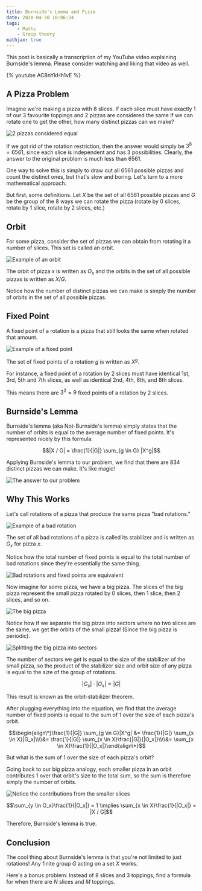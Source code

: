```yaml
---
title: Burnside's Lemma and Pizza
date: 2020-04-30 10:06:24
tags:
    - Maths
    - Group theory
mathjax: true
---
```


This post is basically a transcription of my YouTube video explaining Burnside's lemma. Please consider watching and liking that video as well.

{% youtube AC8nYkHh1vE %}

<!-- more -->

## A Pizza Problem

Imagine we're making a pizza with 8 slices. If each slice must have exactly 1 of our 3 favourite toppings and 2 pizzas are considered the same if we can rotate one to get the other, how many distinct pizzas can we make?

![2 pizzas considered equal](equal.png)

If we got rid of the rotation restriction, then the answer would simply be $3^8 = 6561$, since each slice is independent and has 3 possibilities. Clearly, the answer to the original problem is much less than 6561.

One way to solve this is simply to draw out all 6561 possible pizzas and count the distinct ones, but that's slow and boring. Let's turn to a more mathematical approach.

But first, some definitions. Let $X$ be the set of all 6561 possible pizzas and $G$ be the group of the 8 ways we can rotate the pizza (rotate by 0 slices, rotate by 1 slice, rotate by 2 slices, etc.)

## Orbit

For some pizza, consider the set of pizzas we can obtain from rotating it a number of slices. This set is called an orbit.

![Example of an orbit](orbit.png)

The orbit of pizza $x$ is written as $O_x$ and the orbits in the set of all possible pizzas is written as $X / G$.

Notice how the number of distinct pizzas we can make is simply the number of orbits in the set of all possible pizzas.

## Fixed Point

A fixed point of a rotation is a pizza that still looks the same when rotated that amount.

![Example of a fixed point](fixed-point.png)

The set of fixed points of a rotation $g$ is written as $X^g$.

For instance, a fixed point of a rotation by 2 slices must have identical 1st, 3rd, 5th and 7th slices, as well as identical 2nd, 4th, 6th, and 8th slices.

This means there are $3^2 = 9$ fixed points of a rotation by 2 slices.

## Burnside's Lemma

Burnside's lemma (aka Not-Burnside's lemma) simply states that the number of orbits is equal to the average number of fixed points. It's represented nicely by this formula:

$$|X / G| = \frac{1}{|G|} \sum_{g \in G} |X^g|$$

Applying Burnside's lemma to our problem, we find that there are 834 distinct pizzas we can make. It's like magic!

![The answer to our problem](result.png)

## Why This Works

Let's call rotations of a pizza that produce the same pizza "bad rotations."

![Example of a bad rotation](bad-rotation.png)

The set of all bad rotations of a pizza is called its stabilizer and is written as $G_x$ for pizza $x$.

Notice how the total number of fixed points is equal to the total number of bad rotations since they're essentially the same thing.

![Bad rotations and fixed points are equivalent](equiv.png)

Now imagine for some pizza, we have a big pizza. The slices of the big pizza represent the small pizza rotated by 0 slices, then 1 slice, then 2 slices, and so on.

![The big pizza](big-pizza-1.png)

Notice how if we separate the big pizza into sectors where no two slices are the same, we get the orbits of the small pizza! (Since the big pizza is periodic).

![Splitting the big pizza into sectors](big-pizza-2.png)

The number of sectors we get is equal to the size of the stabilizer of the small pizza, so the product of the stabilizer size and orbit size of any pizza is equal to the size of the group of rotations.

$$|G_x| \cdot |O_x| = |G|$$

This result is known as the orbit-stabilizer theorem.

After plugging everything into the equation, we find that the average number of fixed points is equal to the sum of 1 over the size of each pizza's orbit.

$$\begin{align\*}\frac{1}{|G|} \sum_{g \in G}|X^g| &= \frac{1}{|G|} \sum_{x \in X}|G_x|\\\\&= \frac{1}{|G|} \sum_{x \in X}\frac{|G|}{|O_x|}\\\\&= \sum_{x \in X}\frac{1}{|O_x|}\end{align\*}$$

But what is the sum of 1 over the size of each pizza's orbit?

Going back to our big pizza analogy, each smaller pizza in an orbit contributes 1 over that orbit's size to the total sum, so the sum is therefore simply the number of orbits.

![Notice the contributions from the smaller slices](big-pizza-3.png)

$$\sum_{y \in O_x}\frac{1}{|O_x|} = 1 \implies \sum_{x \in X}\frac{1}{|O_x|} = |X / G|$$

Therefore, Burnside's lemma is true.

## Conclusion

The cool thing about Burnside's lemma is that you're not limited to just rotations! Any finite group $G$ acting on a set $X$ works.

Here's a bonus problem: Instead of 8 slices and 3 toppings, find a formula for when there are $N$ slices and $M$ toppings.
